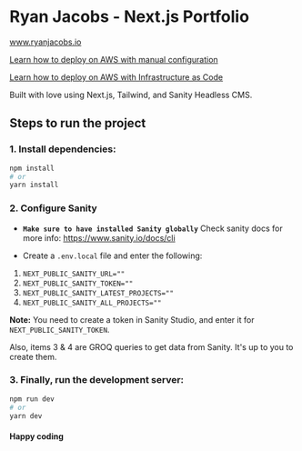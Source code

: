 # Ryan Jacobs - Next.js Portfolio

www.ryanjacobs.io

[Learn how to deploy on AWS with manual configuration](https://community.aws/content/2oBGMW1oBpwXndSbwekELcyfq8o/host-your-portfolio-on-aws-s3-cloudfront-route-53-ci-cd)

[Learn how to deploy on AWS with Infrastructure as Code](https://community.aws/content/2ogmleiR2h6F1j9bJ3Ibc8dTJ4J/host-your-portfolio-on-aws-with-infrastructure-as-code-iac)

Built with love using Next.js, Tailwind, and Sanity Headless CMS.

## Steps to run the project

### 1. Install dependencies:

```bash
npm install
# or
yarn install
```

### 2. Configure Sanity

- **`Make sure to have installed Sanity globally`**
  Check sanity docs for more info: https://www.sanity.io/docs/cli

- Create a `.env.local` file and enter the following:

1. `NEXT_PUBLIC_SANITY_URL=""`
2. `NEXT_PUBLIC_SANITY_TOKEN=""`
3. `NEXT_PUBLIC_SANITY_LATEST_PROJECTS=""`
4. `NEXT_PUBLIC_SANITY_ALL_PROJECTS=""`

**Note:** You need to create a token in Sanity Studio, and enter it for `NEXT_PUBLIC_SANITY_TOKEN`.

Also, items 3 & 4 are GROQ queries to get data from Sanity. It's up to you to create them.

### 3. Finally, run the development server:

```bash
npm run dev
# or
yarn dev
```

#### Happy coding
